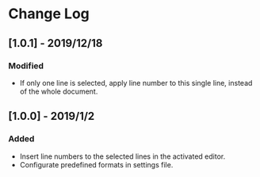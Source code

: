 # Change Log

## [1.0.1] - 2019/12/18
### Modified
- If only one line is selected, apply line number to this single line, instead of the whole document.

## [1.0.0] - 2019/1/2
### Added
- Insert line numbers to the selected lines in the activated editor.
- Configurate predefined formats in settings file.

